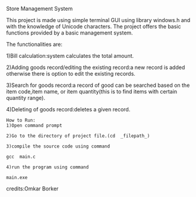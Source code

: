 <t>Store Management System

<p>This project is made using simple terminal GUI using library windows.h and with the knowledge of Unicode characters. 
The project offers the basic functions provided by a basic management system.

The functionalities are:

1)Bill calculation:system calculates the total amount. 

2)Adding goods record/editing the existing record:a new record is added otherwise there is option to edit the existing records.

3)Search for goods record:a record of good can be searched based on the item code,item name,
  or item quantity(this is to find items with certain quantity range).

4)Deleting of goods record:deletes a given record.

	How to Run:
	1)Open command prompt

	2)Go to the directory of project file.(cd  _filepath_)

	3)compile the source code using command

	gcc  main.c

	4)run the program using command  
  	
	main.exe

credits:Omkar Borker
